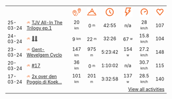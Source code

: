 <table>
    <tr>
        <th></th>
        <th></th>
        <th align="center"><img src="https://raw.githubusercontent.com/robiningelbrecht/strava-activities/master/public/distance.svg" width="30" alt="distance" title="distance"/></th>
        <th align="center"><img src="https://raw.githubusercontent.com/robiningelbrecht/strava-activities/master/public/elevation.svg" width="30" alt="elevation" title="elevation"/></th>
        <th align="center"><img src="https://raw.githubusercontent.com/robiningelbrecht/strava-activities/master/public/time.svg" width="30" alt="time" title="time"/></th>
        <th align="center"><img src="https://raw.githubusercontent.com/robiningelbrecht/strava-activities/master/public/average-watt.svg" width="30" alt="average watts" title="average watts"/></th>
        <th align="center"><img src="https://raw.githubusercontent.com/robiningelbrecht/strava-activities/master/public/average-speed.svg" width="30" alt="average speed" title="average speed"/></th>
        <th align="center"><img src="https://raw.githubusercontent.com/robiningelbrecht/strava-activities/master/public/heart-rate.svg" width="30" alt="average heart rate" title="average heart rate"/></th>
    </tr>
            <tr>
            <td>25-03-24</td>
            <td>
                <img src="https://raw.githubusercontent.com/robiningelbrecht/strava-activities/master/public/activity-ride.svg" width="12" alt="TJV All-In The Trilogy ep.1" title="TJV All-In The Trilogy ep.1"/>
<a href="https://www.strava.com/activities/11038092336" title="Kcal: 253 | Gear: None ">TJV All-In The Trilogy ep.1</a>
            </td>
            <td align="center">20 <sup><sub>km</sub></sup></td>
            <td align="center">0 <sup><sub>m</sub></sup></td>
            <td align="center">42:55</td>
            <td align="center">n/a</td>
            <td align="center">28 <sup><sub>km/h</sub></sup></td>
            <td align="center">107</td>
        </tr>
            <tr>
            <td>24-03-24</td>
            <td>
                <img src="https://raw.githubusercontent.com/robiningelbrecht/strava-activities/master/public/activity-ride.svg" width="12" alt="🛝🚜" title="🛝🚜"/>
<a href="https://www.strava.com/activities/11026790499" title="Kcal: 185 | Gear: None ">🛝🚜</a>
            </td>
            <td align="center">9 <sup><sub>km</sub></sup></td>
            <td align="center">22 <sup><sub>m</sub></sup></td>
            <td align="center">32:26</td>
            <td align="center">67 <sup><sub>w</sub></sup></td>
            <td align="center">15.8 <sup><sub>km/h</sub></sup></td>
            <td align="center">104</td>
        </tr>
            <tr>
            <td>23-03-24</td>
            <td>
                <img src="https://raw.githubusercontent.com/robiningelbrecht/strava-activities/master/public/activity-ride.svg" width="12" alt="Gent-Wevelgem Cyclo" title="Gent-Wevelgem Cyclo"/>
<a href="https://www.strava.com/activities/11020788896" title="Kcal: 3270 | Gear: None ">Gent-Wevelgem Cyclo</a>
            </td>
            <td align="center">147 <sup><sub>km</sub></sup></td>
            <td align="center">975 <sup><sub>m</sub></sup></td>
            <td align="center">5:23:42</td>
            <td align="center">154 <sup><sub>w</sub></sup></td>
            <td align="center">27.2 <sup><sub>km/h</sub></sup></td>
            <td align="center">148</td>
        </tr>
            <tr>
            <td>20-03-24</td>
            <td>
                <img src="https://raw.githubusercontent.com/robiningelbrecht/strava-activities/master/public/activity-ride.svg" width="12" alt="#17" title="#17"/>
<a href="https://www.strava.com/activities/11004212689" title="Kcal: 473 | Gear: None ">#17</a>
            </td>
            <td align="center">36 <sup><sub>km</sub></sup></td>
            <td align="center">0 <sup><sub>m</sub></sup></td>
            <td align="center">1:10:02</td>
            <td align="center">n/a</td>
            <td align="center">30.7 <sup><sub>km/h</sub></sup></td>
            <td align="center">115</td>
        </tr>
            <tr>
            <td>17-03-24</td>
            <td>
                <img src="https://raw.githubusercontent.com/robiningelbrecht/strava-activities/master/public/activity-ride.svg" width="12" alt="2x over den Poggio di Koekelaro" title="2x over den Poggio di Koekelaro"/>
<a href="https://www.strava.com/activities/10978875826" title="Kcal: 2056 | Gear: None ">2x over den Poggio di Koek...</a>
            </td>
            <td align="center">101 <sup><sub>km</sub></sup></td>
            <td align="center">201 <sup><sub>m</sub></sup></td>
            <td align="center">3:32:58</td>
            <td align="center">137 <sup><sub>w</sub></sup></td>
            <td align="center">28.5 <sup><sub>km/h</sub></sup></td>
            <td align="center">140</td>
        </tr>
                <tr>
            <td colspan="8" align="right"><a href="https://github.com/robiningelbrecht/strava-activities#activities">View all activities</a></td>
        </tr>
    </table>
